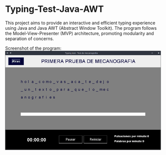 # Typing-Test-Java-AWT
This project aims to provide an interactive and efficient typing experience using Java and Java AWT (Abstract Window Toolkit). The program follows the Model-View-Presenter (MVP) architecture, promoting modularity and separation of concerns.

Screenshot of the program:
![Screenshot of the program](.screenshots/1.png)